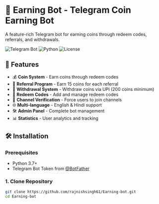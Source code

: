 # 🤖 Earning Bot - Telegram Coin Earning Bot

A feature-rich Telegram bot for earning coins through redeem codes, referrals, and withdrawals.

![Telegram Bot](https://img.shields.io/badge/Telegram-Bot-blue.svg)
![Python](https://img.shields.io/badge/Python-3.7%2B-green.svg)
![License](https://img.shields.io/badge/License-MIT-yellow.svg)

## 🚀 Features

- 💰 **Coin System** - Earn coins through redeem codes
- 👥 **Referral Program** - Earn 15 coins for each referral
- 💸 **Withdrawal System** - Withdraw coins via UPI (200 coins minimum)
- 🔑 **Redeem Codes** - Add and manage redeem codes
- 📢 **Channel Verification** - Force users to join channels
- 🌐 **Multi-language** - English & Hindi support
- 🛠️ **Admin Panel** - Complete bot management
- 📊 **Statistics** - User analytics and tracking

## 🛠️ Installation

### Prerequisites
- Python 3.7+
- Telegram Bot Token from [@BotFather](https://t.me/BotFather)

### 1. Clone Repository
```bash
git clone https://github.com/rajnishsingh61/Earning-bot.git
cd Earning-bot